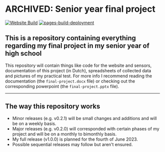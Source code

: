 # ARCHIVED: Senior year final project

[![Website Build](https://github.com/Celarye/syfinalproject/actions/workflows/websiteBuild.yml/badge.svg?branch=master)](https://github.com/Celarye/syfinalproject/actions/workflows/websiteBuild.yml) [![pages-build-deployment](https://github.com/Celarye/syfinalproject/actions/workflows/pages/pages-build-deployment/badge.svg?branch=gh-pages)](https://github.com/Celarye/syfinalproject/actions/workflows/pages/pages-build-deployment)

## This is a repository containing everything regarding my final project in my senior year of high school

This repository will contain things like code for the website and sensors, documentation of this project (in Dutch), spreadsheets of collected data and pictures of my practical test. For more info I recommend reading the documentation (the `final-project.docx` file) or checking out the corresponding powerpoint (the `final-project.pptx` file).

---

## The way this repository works

- Minor releases (e.g. v0.2.1) will be small changes and additions and will be on a weekly basis.
- Major releases (e.g. v0.2.0) will corresponded with certain phases of my project and will be on a monthly to bimonthly basis.
- My full release (v1.0.0) is planned for the fourth of June 2023.
- Possible sequential releases may follow but aren't ensured.

